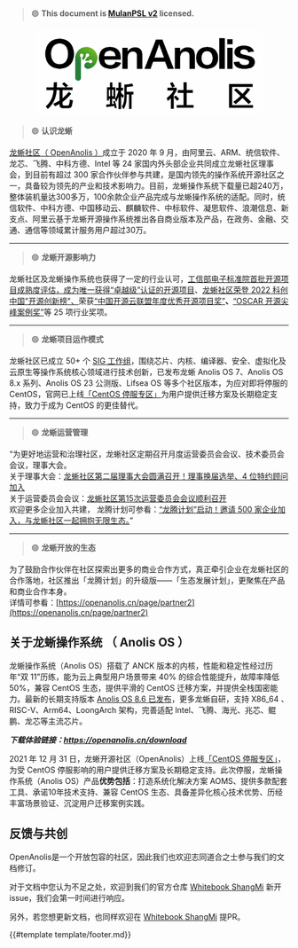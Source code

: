 > 🟢 **This document is [MulanPSL v2](http://license.coscl.org.cn/MulanPSL2) licensed.**

<div align=center>
<img src="images/anolis_logo.png" alt="OpenAnolis 龙蜥社区">
</div>

> 🟢 **认识龙蜥**

[龙蜥社区（ OpenAnolis ）](https://openanolis.cn/)成立于 2020 年 9 月，由阿里云、ARM、统信软件、龙芯、飞腾、中科方德、Intel 等 24 家国内外头部企业共同成立龙蜥社区理事会，到目前有超过 300 家合作伙伴参与共建，是国内领先的操作系统开源社区之一，具备较为领先的产业和技术影响力。目前，龙蜥操作系统下载量已超240万，整体装机量达300多万，100余款企业产品完成与龙蜥操作系统的适配。同时，统信软件、中科方德、中国移动云、麒麟软件、中标软件、凝思软件、浪潮信息、新支点、阿里云基于龙蜥开源操作系统推出各自商业版本及产品，在政务、金融、交通、通信等领域累计服务用户超过30万。

---

> 🟢 **龙蜥开源影响力**

龙蜥社区及龙蜥操作系统也获得了一定的行业认可，[工信部电子标准院首批开源项目成熟度评估，成为唯一获得“卓越级”认证的开源项目](http://mp.weixin.qq.com/s?__biz=Mzg4MTMyMTUwMQ==&mid=2247489730&idx=1&sn=0b549f7feeffe565b99c939be916a939&chksm=cf66ebb0f81162a6dcd528a82df831a35f94baaeb9b6e848d0bf9f293b74a12cb609b2e17282&scene=21#wechat_redirect)、[龙蜥社区荣登 2022 科创中国"开源创新榜"、](https://mp.weixin.qq.com/s?__biz=Mzg4MTMyMTUwMQ==&mid=2247512407&idx=1&sn=49cf9cd12ee80fd16106463159184b08&chksm=cf654225f812cb332b2d4aaaa4899f92c99f855ccacea073dfde2f57c477652d1996e73d9a30&token=292629494&lang=zh_CN#rd)荣获[“中国开源云联盟年度优秀开源项目奖”](http://mp.weixin.qq.com/s?__biz=Mzg4MTMyMTUwMQ==&mid=2247486523&idx=1&sn=7216b3ae7609263e53fc8161426b9556&chksm=cf66ff49f811765f882930ec5646658c31e86026aa8e273272eed1d7e3bf083d57157e82f156&scene=21#wechat_redirect)**、**[“OSCAR 开源尖峰案例奖”](http://mp.weixin.qq.com/s?__biz=Mzg4MTMyMTUwMQ==&mid=2247485275&idx=1&sn=a7069bf2ab7f5112097790740a34cf04&chksm=cf66f429f8117d3f08b768c58246e0623ea0d37a7dbcf985d55b20ea6f744e11f143df3c7c9b&scene=21#wechat_redirect)等 25 项行业奖项。

---

> 🟢 **龙蜥项目运作模式**

龙蜥社区已成立 50+ 个 [SIG 工作组](https://openanolis.cn/sig)，围绕芯片、内核、编译器、安全、虚拟化及云原生等操作系统核心领域进行技术创新，已发布龙蜥 Anolis OS 7、Anolis OS 8.x 系列、Anolis OS 23 公测版、Lifsea OS 等多个社区版本，为应对即将停服的 CentOS，官网已上线[「CentOS 停服专区」](http://mp.weixin.qq.com/s?__biz=Mzg4MTMyMTUwMQ==&mid=2247489838&idx=1&sn=80b18635611f36a4fcda127c9f680ef7&chksm=cf66ea5cf811634a72158c21e62c67071d1ca696a49ebfc5ea4f85f0ec1029ce01a94b42ad49&scene=21#wechat_redirect)为用户提供迁移方案及长期稳定支持，致力于成为 CentOS 的更佳替代。

---

> 🟢 **龙蜥运营管理**

“为更好地运营和治理社区，龙蜥社区定期召开月度运营委员会会议、技术委员会会议，理事大会。<br />关于理事大会：[龙蜥社区第二届理事大会圆满召开！理事换届选举、4 位特约顾问加入](https://mp.weixin.qq.com/s?__biz=Mzg4MTMyMTUwMQ==&mid=2247503472&idx=1&sn=39dc75cc588229e11668f78c1ca97bcd&chksm=cf653d02f812b4149b2377055c85826abbf820247d8830edd2f2641640afc2be30320f548667&token=1715963391&lang=zh_CN#rd)<br />关于运营委员会会议：[龙蜥社区第15次运营委员会会议顺利召开](https://mp.weixin.qq.com/s?__biz=Mzg4MTMyMTUwMQ==&mid=2247512659&idx=1&sn=4982ad04729ec83478647a5833c13b8f&chksm=cf654121f812c83710253cadddda56a4f175af62fddc7bff7ba7f51e6a603e2c3feb8fe5c880&token=292629494&lang=zh_CN#rd)<br />欢迎更多企业加入共建， 龙腾计划可参看：[“龙腾计划”启动！邀请 500 家企业加入，与龙蜥社区一起拥抱无限生态。](http://mp.weixin.qq.com/s?__biz=Mzg4MTMyMTUwMQ==&mid=2247489716&idx=1&sn=015ea14b047dd48e729c85d5421ff941&chksm=cf66ebc6f81162d03758c9c15b1818de4538d9e85aef4c3e4c8ba9301a33603a7ed7a276928d&scene=21#wechat_redirect)”

---

> 🟢 **龙蜥开放的生态**

为了鼓励合作伙伴在社区探索出更多的商业合作方式，真正牵引企业在龙蜥社区的合作落地，社区推出「龙腾计划」的升级版——「生态发展计划」，更聚焦在产品和商业合作本身。<br />详情可参看：[https://openanolis.cn/page/partner2](https://openanolis.cn/page/partner2)

## 关于龙蜥操作系统 （ Anolis OS ）

龙蜥操作系统（Anolis OS）搭载了 ANCK 版本的内核，性能和稳定性经过历年“双 11”历练，能为云上典型用户场景带来 40% 的综合性能提升，故障率降低 50%，兼容 CentOS 生态，提供平滑的 CentOS 迁移方案，并提供全栈国密能力。最新的长期支持版本 [Anolis OS 8.6 已发布](http://mp.weixin.qq.com/s?__biz=Mzg4MTMyMTUwMQ==&mid=2247500330&idx=1&sn=8a4b87f8ef72631cf42d9ede957da35a&chksm=cf653158f812b84e1586d5d5b1fd2f9ce561e1a509022154e6a3cf4dc68ddae7d65d517df957&scene=21#wechat_redirect)，更多龙蜥自研，支持 X86_64 、RISC-V、Arm64、LoongArch 架构，完善适配 Intel、飞腾、海光、兆芯、鲲鹏、龙芯等主流芯片。

**_下载体验链接：<https://openanolis.cn/download>_**

2021 年 12 月 31 日，龙蜥开源社区（OpenAnolis）上线[「CentOS 停服专区」](http://mp.weixin.qq.com/s?__biz=Mzg4MTMyMTUwMQ==&mid=2247489838&idx=1&sn=80b18635611f36a4fcda127c9f680ef7&chksm=cf66ea5cf811634a72158c21e62c67071d1ca696a49ebfc5ea4f85f0ec1029ce01a94b42ad49&scene=21#wechat_redirect)，为受 CentOS 停服影响的用户提供迁移方案及长期稳定支持。此次停服，龙蜥操作系统（Anolis OS）产品**优势包括**：打造系统化解决方案 AOMS、提供多款配套工具、承诺10年技术支持、兼容 CentOS 生态、具备差异化核心技术优势、历经丰富场景验证、沉淀用户迁移案例实践。<br />

## 反馈与共创

OpenAnolis是一个开放包容的社区，因此我们也欢迎志同道合之士参与我们的文档修订。

对于文档中您认为不足之处，欢迎到我们的官方仓库 [Whitebook ShangMi](https://github.com/openanolis/whitebook-shangmi) 新开issue，我们会第一时间进行响应。

另外，若您想更新文档，也同样欢迎在 [Whitebook ShangMi](https://github.com/openanolis/whitebook-shangmi) 提PR。

{{#template template/footer.md}}
